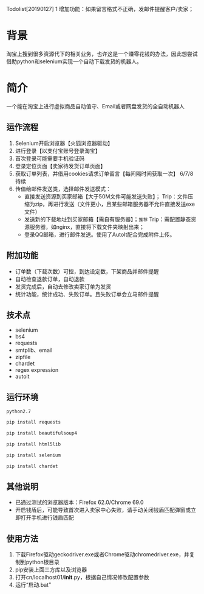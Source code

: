 Todolist[20190127]
1 增加功能：如果留言格式不正确，发邮件提醒客户/卖家；

# 背景
淘宝上搜到很多资源代下的相关业务，也许这是一个赚零花钱的办法，因此想尝试借助python和selenium实现一个自动下载发货的机器人。

# 简介
一个能在淘宝上进行虚拟商品自动值守、Email或者网盘发货的全自动机器人

## 运作流程
1. Selenium开启浏览器【火狐浏览器驱动】
2. 进行登录【以支付宝账号登录淘宝】
3. 首次登录可能需要手机验证码
4. 登录定位页面【卖家待发货订单页面】
5. 获取订单列表，并借用cookies请求订单留言【每间隔时间获取一次】
6/7/8 待续
9. 传值给邮件发送类，选择邮件发送模式：
    * 直接发送资源到买家邮箱【大于50M文件可能发送失败】；
    Trip：文件压缩为zip，再进行发送（文件更小，且某些邮箱服务器不允许直接发送exe文件）
    * 发送新的下载地址到买家邮箱【需自有服务器】；`推荐`
    Trip：需配置静态资源服务器，如nginx，直接将下载文件夹映射出来；
    * 登录QQ邮箱，进行邮件发送。使用了AutoIt配合完成附件上传。

## 附加功能
* 订单数（下载次数）可控，到达设定数，下架商品并邮件提醒
* 自动检查退款订单，自动退款
* 发货完成后，自动去修改卖家订单为发货
* 统计功能，统计成功、失败订单。且失败订单会立马邮件提醒

## 技术点
* selenium
* bs4
* requests
* smtplib、email
* zipfile
* chardet
* regex expression
* autoit

## 运行环境
`python2.7`

```bash
pip install requests
```
```bash
pip install beautifulsoup4
```
```bash
pip install html5lib
```
```bash
pip install selenium
```
```bash
pip install chardet
```

## 其他说明
* 已通过测试的浏览器版本：Firefox 62.0/Chrome 69.0
* 开启钱盾后，可能导致首次进入卖家中心失败，请手动关闭钱盾匹配弹窗或立即打开手机进行钱盾匹配

## 使用方法
1. 下载Firefox驱动geckodriver.exe或者Chrome驱动chromedriver.exe，并复制到python根目录
2. pip安装上面三方库以及浏览器
3. 打开cn/localhost01/__init__.py，根据自己情况修改配置参数
4. 运行“启动.bat”
